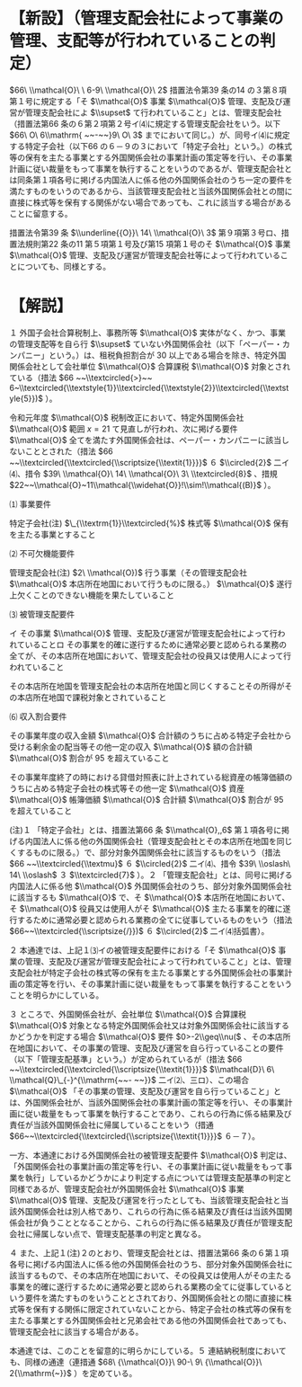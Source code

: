 # 【新設】（管理支配会社によって事業の管理、支配等が行われていることの判定）

$66\ \\mathcal{O}\ \ 6-9\ \\mathcal{O}\ 2$ 措置法令第39 条の14 の３第８項第１号に規定する「そ $\\mathcal{O}$ 事業 $\\mathcal{O}$ 管理、支配及び運営が管理支配会社によ $\\supset$ て行われていること」とは、管理支配会社（措置法第66 条の６第２項第２号イ⑷に規定する管理支配会社をいう。以下 $66\ O\ 6\\mathrm{ ~~-~~}9\ O\ 3$ までにおいて同じ。）が、同号イ⑷に規定する特定子会社（以下66 の６－９の３において「特定子会社」という。）の株式等の保有を主たる事業とする外国関係会社の事業計画の策定等を行い、その事業計画に従い裁量をもって事業を執行することをいうのであるが、管理支配会社とは同条第１項各号に掲げる内国法人に係る他の外国関係会社のうち一定の要件を満たすものをいうのであるから、当該管理支配会社と当該外国関係会社との間に直接に株式等を保有する関係がない場合であっても、これに該当する場合があることに留意する。

措置法令第39 条 $\\underline{{O}}\ 14\ \\mathcal{O}\ 3$ 第９項第３号ロ、措置法規則第22 条の11 第５項第１号及び第15 項第１号のそ $\\mathcal{O}$ 事業 $\\mathcal{O}$ 管理、支配及び運営が管理支配会社等によって行われていることについても、同様とする。

# 【解説】

１ 外国子会社合算税制上、事務所等 $\\mathcal{O}$ 実体がなく、かつ、事業の管理支配等を自ら行 $\\supset$ ていない外国関係会社（以下「ペーパー・カンパニー」という。）は、租税負担割合が $30%$ 以上である場合を除き、特定外国関係会社として会社単位 $\\mathcal{O}$ 合算課税 $\\mathcal{O}$ 対象とされている（措法 $66 ~~\\textcircled{>}~~ 6~\\textcircled{\\textstyle{1}}\\textcircled{\\textstyle{2}}\\textcircled{\\textstyle{5}})$ ）。

令和元年度 $\\mathcal{O}$ 税制改正において、特定外国関係会社 $\\mathcal{O}$ 範囲 $x=21$ て見直しが行われ、次に掲げる要件 $\\mathcal{O}$ 全てを満たす外国関係会社は、ペーパー・カンパニーに該当しないこととされた（措法 $66 ~~\\textcircled{\\textcircled{\\scriptsize{\\textit{1}}}}$ ６ $\\circled{2}$ 二イ⑷、措令 $39\ \\mathcal{O}\ 14\ \\mathcal{O}\ 3\ \\textcircled{8}$ 、措規 $22~~\\mathcal{O}~11\\mathcal{\\widehat{O}}!\\sim!\\mathcal{(B)}$ ）。

⑴ 事業要件

特定子会社(注) $\_{\\textrm{1}}\\textcircled{%}$ 株式等 $\\mathcal{O}$ 保有を主たる事業とすること

⑵ 不可欠機能要件

管理支配会社(注) $2\ \\mathcal{O})$ 行う事業（その管理支配会社 $\\mathcal{O}$ 本店所在地国において行うものに限る。） $\\mathcal{O}$ 遂行上欠くことのできない機能を果たしていること

⑶ 被管理支配要件

イ その事業 $\\mathcal{O}$ 管理、支配及び運営が管理支配会社によって行われていることロ その事業を的確に遂行するために通常必要と認められる業務の全てが、その本店所在地国において、管理支配会社の役員又は使用人によって行われていること

その本店所在地国を管理支配会社の本店所在地国と同じくすることその所得がその本店所在地国で課税対象とされていること

⑹ 収入割合要件

その事業年度の収入金額 $\\mathcal{O}$ 合計額のうちに占める特定子会社から受ける剰余金の配当等その他一定の収入 $\\mathcal{O}$ 額の合計額 $\\mathcal{O}$ 割合が $95%$ を超えていること

その事業年度終了の時における貸借対照表に計上されている総資産の帳簿価額のうちに占める特定子会社の株式等その他一定 $\\mathcal{O}$ 資産 $\\mathcal{O}$ 帳簿価額 $\\mathcal{O}$ 合計額 $\\mathcal{O}$ 割合が $95%$ を超えていること

(注)１ 「特定子会社」とは、措置法第66 条 $\\mathcal{O},,6$ 第１項各号に掲げる内国法人に係る他の外国関係会社（管理支配会社とその本店所在地国を同じくするものに限る。）で、部分対象外国関係会社に該当するものをいう（措法 $66 ~~\\textcircled{\\textmu}$ ６ $\\circled{2}$ 二イ⑷、措令 $39\ \\oslash\ 14\ \\oslash$ ３ $\\textcircled{7}$ ）。２ 「管理支配会社」とは、同号に掲げる内国法人に係る他 $\\mathcal{O}$ 外国関係会社のうち、部分対象外国関係会社に該当するも $\\mathcal{O}$ で、そ $\\mathcal{O}$ 本店所在地国において、そ $\\mathcal{O}$ 役員又は使用人がそ $\\mathcal{O}$ 主たる事業を的確に遂行するために通常必要と認められる業務の全てに従事しているものをいう（措法 $66~~\\textcircled{\\scriptsize{/}})$ ６ $\\circled{2}$ 二イ⑷括弧書）。

２ 本通達では、上記１⑶イの被管理支配要件における「そ $\\mathcal{O}$ 事業の管理、支配及び運営が管理支配会社によって行われていること」とは、管理支配会社が特定子会社の株式等の保有を主たる事業とする外国関係会社の事業計画の策定等を行い、その事業計画に従い裁量をもって事業を執行することをいうことを明らかにしている。

３ ところで、外国関係会社が、会社単位 $\\mathcal{O}$ 合算課税 $\\mathcal{O}$ 対象となる特定外国関係会社又は対象外国関係会社に該当するかどうかを判定する場合 $\\mathcal{O}$ 要件 $0>-2\\geq\\nu($ 、その本店所在地国において、その事業の管理、支配及び運営を自ら行っていることの要件（以下「管理支配基準」という。）が定められているが（措法 $66 ~~\\textcircled{\\textcircled{\\scriptsize{\\textit{1}}}}$ $\\mathcal{D}\ 6\ \\mathcal{Q}\_{-}^{\\mathrm{~~- ~~}}$ 二イ⑵、三ロ）、この場合 $\\mathcal{O}$ 「その事業の管理、支配及び運営を自ら行っていること」とは、外国関係会社が、当該外国関係会社の事業計画の策定等を行い、その事業計画に従い裁量をもって事業を執行することであり、これらの行為に係る結果及び責任が当該外国関係会社に帰属していることをいう（措通 $66~~\\textcircled{\\textcircled{\\scriptsize{\\textit{1}}}}$ ６－７）。

一方、本通達における外国関係会社の被管理支配要件 $\\mathcal{O}$ 判定は、「外国関係会社の事業計画の策定等を行い、その事業計画に従い裁量をもって事業を執行」しているかどうかにより判定する点については管理支配基準の判定と同様であるが、管理支配会社が外国関係会社 $\\mathcal{O}$ 事業 $\\mathcal{O}$ 管理、支配及び運営を行ったとしても、当該管理支配会社と当該外国関係会社は別人格であり、これらの行為に係る結果及び責任は当該外国関係会社が負うこととなることから、これらの行為に係る結果及び責任が管理支配会社に帰属しない点で、管理支配基準の判定と異なる。

４ また、上記１(注)２のとおり、管理支配会社とは、措置法第66 条の６第１項各号に掲げる内国法人に係る他の外国関係会社のうち、部分対象外国関係会社に該当するもので、その本店所在地国において、その役員又は使用人がその主たる事業を的確に遂行するために通常必要と認められる業務の全てに従事しているという要件を満たすものをいうこととされており、外国関係会社との間に直接に株式等を保有する関係に限定されていないことから、特定子会社の株式等の保有を主たる事業とする外国関係会社と兄弟会社である他の外国関係会社であっても、管理支配会社に該当する場合がある。

本通達では、このことを留意的に明らかにしている。５ 連結納税制度においても、同様の通達（連措通 $68\ {\\mathcal{O}}\ 90-\ 9\ {\\mathcal{O}}\ 2{\\mathrm{~}}$ ）を定めている。